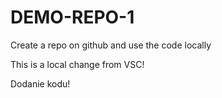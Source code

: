 # DEMO-REPO-1
Create a repo on github and use the code locally


This is a local change from VSC!

Dodanie kodu!

